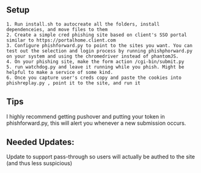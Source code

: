## Setup
	1. Run install.sh to autocreate all the folders, install dependenceies, and move files to them
	2. Create a simple cred phishing site based on client's SSO portal similar to https://portalhome.client.com
	3. Configure phishforward.py to point to the sites you want. You can test out the selection and login process by running phishphorward.py on your system and using the chromedriver instead of phantomJS.
	4. On your phishing site, make the form action /cgi-bin/submit.py
	5. run watchdog.py and leave it running while you phish. Might be helpful to make a service of some kind.
	6. Once you capture user's creds copy and paste the cookies into phishreplay.py , point it to the site, and run it

## Tips
I highly recommend getting pushover and putting your token in phishforward.py, this will alert you whenever a new submission occurs.

## Needed Updates:

Update to support pass-through so users will actually be authed to the site (and thus less suspicious)
